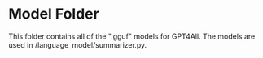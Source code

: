 # Model Folder

This folder contains all of the ".gguf" models for GPT4All. The models are used in /language_model/summarizer.py.